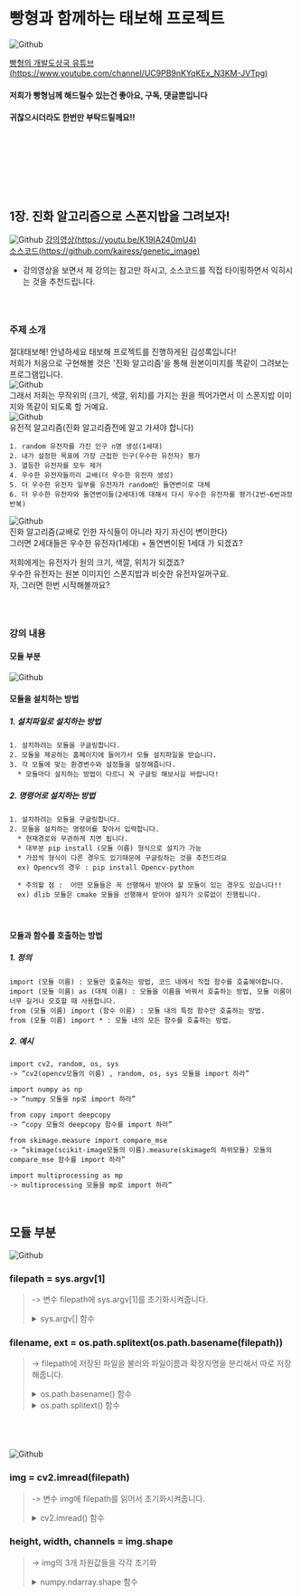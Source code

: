 # 빵형과 함께하는 태보해 프로젝트  
![Github](04.png)  
  
[빵형의 개발도상국 유튜브(https://www.youtube.com/channel/UC9PB9nKYqKEx_N3KM-JVTpg)](https://www.youtube.com/channel/UC9PB9nKYqKEx_N3KM-JVTpg "title")  
  
 #### 저희가 빵형님께 해드릴수 있는건 좋아요, 구독, 댓글뿐입니다  
 #### 귀찮으시더라도 한번만 부탁드릴께요!!  
　  
　  
 　 
-----------------

## 1장. 진화 알고리즘으로 스폰지밥을 그려보자!
  
  ![Github](05.png) 
  [강의영상(https://youtu.be/K19IA240mU4)](https://youtu.be/K19IA240mU4 "title")  
  [소스코드(https://github.com/kairess/genetic_image)](https://github.com/kairess/genetic_image "title")  
  
  * 강의영상을 보면서 제 강의는 참고만 하시고, 소스코드를 직접 타이핑하면서 익히시는 것을 추천드립니다.  
　  
　  
  
### 주제 소개  
절대태보해! 안녕하세요 태보해 프로젝트를 진행하게된 김성록입니다!  
저희가 처음으로 구현해볼 것은 '진화 알고리즘'을 통해 원본이미지를 똑같이 그려보는 프로그램입니다.  
![Github](spongebob.jpg)  
그래서 저희는 무작위의 (크기, 색깔, 위치)를 가지는 원을 찍어가면서 이 스폰지밥 이미지와 똑같이 되도록 할 거예요.  
![Github](07.png)  
유전적 알고리즘(진화 알고리즘전에 알고 가셔야 합니다)  
  
    1. random 유전자를 가진 인구 n명 생성(1세대)  
    2. 내가 설정한 목표에 가장 근접한 인구(우수한 유전자) 평가  
    3. 열등한 유전자를 모두 제거  
    4. 우수한 유전자들끼리 교배(더 우수한 유전자 생성)  
    5. 더 우수한 유전자 일부를 유전자가 random인 돌연변이로 대체
    6. 더 우수한 유전자와 돌연변이들(2세대)에 대해서 다시 우수한 유전자를 평가(2번~6번과정 반복)  
  
  
![Github](08.png)  
진화 알고리즘(교배로 인한 자식들이 아니라 자기 자신이 변이한다)  
그러면 2세대들은 우수한 유전자(1세대) + 돌연변이된 1세대 가 되겠죠?  
  
저희에게는 유전자가 원의 크기, 색깔, 위치가 되겠죠?  
우수한 유전자는 원본 이미지인 스폰지밥과 비슷한 유전자일꺼구요.  
자, 그러면 한번 시작해볼까요?  
　  
　   
    
### 강의 내용  
  
#### 모듈 부분　  
![Github](01.png)   
  
  
#### 모듈을 설치하는 방법
  ##### 1. 설치파일로 설치하는 방법  
    1. 설치하려는 모듈을 구글링합니다.  
    2. 모듈을 제공하는 홈페이지에 들어가서 모듈 설치파일을 받습니다.  
    3. 각 모듈에 맞는 환경변수와 설정들을 설정해줍니다.    
      * 모듈마다 설치하는 방법이 다르니 꼭 구글링 해보시길 바랍니다!

  ##### 2. 명령어로 설치하는 방법  
    1. 설치하려는 모듈을 구글링합니다.  
    2. 모듈을 설치하는 명령어를 찾아서 입력합니다.  
      * 현재경로와 무관하게 치면 됩니다.  
      * 대부분 pip install (모듈 이름) 형식으로 설치가 가능  
      * 가끔씩 형식이 다른 경우도 있기때문에 구글링하는 것을 추천드려요  
      ex) Opencv의 경우 : pip install Opencv-python  
        
      * 주의할 점 :  어떤 모듈들은 꼭 선행해서 받아야 할 모듈이 있는 경우도 있습니다!!   
      ex) dlib 모듈은 cmake 모듈을 선행해서 받아야 설치가 오류없이 진행됩니다.
　     
          
      
#### 모듈과 함수를 호출하는 방법
  
  ##### 1. 정의
    import (모듈 이름) : 모듈만 호출하는 방법, 코드 내에서 직접 함수를 호출해야합니다.  
    import (모듈 이름) as (대체 이름) : 모듈을 이름을 바꿔서 호출하는 방법, 모듈 이름이 너무 길거나 모호할 때 사용합니다.  
    from (모듈 이름) import (함수 이름) : 모듈 내의 특정 함수만 호출하는 방법.  
    from (모듈 이름) import * : 모듈 내의 모든 함수를 호출하는 방법.  
    
  ##### 2. 예시
       
    import cv2, random, os, sys  
    -> “cv2(opencv모듈의 이름) , random, os, sys 모듈을 import 하라”  
  
    import numpy as np  
    -> “numpy 모듈을 np로 import 하라”   
  
    from copy import deepcopy  
    -> “copy 모듈의 deepcopy 함수를 import 하라”
  
    from skimage.measure import compare_mse  
    -> “skimage(scikit-image모듈의 이름).measure(skimage의 하위모듈) 모듈의 compare_mse 함수를 import 하라”  
  
    import multiprocessing as mp  
    -> multiprocessing 모듈을 mp로 import 하라”
 
  
  
## 모듈 부분　 
  
  
![Github](02.png)    
### filepath = sys.argv[1]  
> -> 변수 filepath에 sys.argv[1]를 초기화시켜줍니다.  
> <details>
>   <summary>sys.argv[] 함수</summary>
>   <div markdown="1">  
> 
>   ### sys 모듈 - argv[] 함수
> 
>   #### 함수 의미
>     개발자가 입력하는 명령어를 string으로 받는 함수  
> 
>   #### 입력 형식
>     sys.argv[int]  
> 
>   #### 반환 형식
>     string
> 
>   #### 사용 방법   
>     1. import sys ( sys 모듈을 import 해줍니다.)   
>     2. sys.argv[n] ( int형의 순서 n을 넣어줍니다.)   
> 
>   #### 사용 예시  
>   > ##### [cmd창]    
>   >     python d:\argvTest.py arg1 arg2  
>   > ##### [결과창]
>   >     argv[0] value = argvTest (파일이름;디폴트값)  
>   >     argv[1] value = arg1  
>   >     argv[2] value = arg2  
> 
>    -----------
> 
>   </div>
> </details>  
  
### filename, ext = os.path.splitext(os.path.basename(filepath))  
> -> filepath에 저장된 파일을 불러와 파일이름과 확장자명을 분리해서 따로 저장해줍니다.  
> <details>
>   <summary>os.path.basename() 함수</summary>
>   <div markdown="1">  
> 
>   ### os 모듈 - os.path.basename() 함수
> 
>   #### 함수 의미
>     파일을 보여주는 함수 / 형식에 맞지않으면 아무것도 나오지 않습니다.  
> 
>   #### 입력 형식
>     os.path.basename(string)
> 
>   #### 반환 형식
>     string
> 
>   #### 사용 방법   
>     1. import os ( os 모듈을 import 해줍니다.)   
>     2. os.path.basename(name) ( string형의 파일경로 name을 넣어줍니다.)   
> 
>   #### 사용 예시  
>   > ##### [코드창]    
>   >     name = c:\temp\python\data.txt  
>   > ##### [결과창]
>   >     os.path.basename(name) = “data.txt”  
> 
>    -----------
> 
>   </div>
> </details>  
> <details>
>  <summary>os.path.splitext() 함수</summary>
>   <div markdown="1">  
> 
>   ### os 모듈 - os.path.splitext() 함수
> 
>   #### 함수 의미
>     확장자만 따로 떨어뜨리는 함수  
> 
>   #### 입력 형식
>     os.path.splitext(string)
> 
>   #### 반환 형식
>     string, string
> 
>   #### 사용 방법   
>     1. import os ( os 모듈을 import 해줍니다.)   
>     2. os.path.splitext(name) ( string형의 파일이름 name을 넣어줍니다.)   
> 
>   #### 사용 예시  
>   > ##### [코드창]    
>   >     name = data.txt 
>   > ##### [결과창]
>   >     os.path.splitext(name) = “data”, “.txt”  
> 
>    -----------
> 
>   </div>
> </details>  
　  
 　  
    
![Github](03.png)  
### img = cv2.imread(filepath)  
> -> 변수 img에 filepath를 읽어서 초기화시켜줍니다.  
> <details>
>  <summary>cv2.imread() 함수</summary>
>   <div markdown="1">  
>
>   ### Opencv 모듈 - cv2.imread() 함수
>
>   #### 함수 의미
>     이미지 파일을 flag값에 따라서 읽어들이는 함수  
>
>   #### 입력 형식
>     cv2.imread(String, int)  
>
>   #### 반환 형식
>     numpy.ndarray  
>     // numpy 모듈의 행렬함수 형식  
>     // (행(Y축)값, 열(X축)값, 만나는지점 값이 가진 원소의 개수) 3차원 행렬형식의 모임으로 반환됨  
>     // 만나는지점 값이 가진 원소의 개수 : BGR값(Blue, Green, Red)    
>
>   #### 사용 방법   
>     1. import cv2 ( Opencv 모듈을 import 해줍니다.)   
>     2. cv2.imread(name, flag) ( 이미지파일의 경로를 flag 값에 따라 읽어들입니다.)
>    > ##### flag  
>    >     0( cv2.IMREAD_color ) : 이미지파일을 컬러로읽어들입니다. 투명한부분은 무시됩니다. <default>  
>    >     1( cv2.IMREAD_grayscale) : 이미지파일을 흑백으로 읽어들입니다.  
>    >     2( cv2.IMREAD_unchanged) : 이미지파일을 알파채널까지 포함하여 읽어들입니다.  
>   
>   #### 사용 예시  
>   > ##### [코드창]    
>   >     import cv2  
>   >     filename = ‘lena.jpg’  
>   >     original = cv2.imread(filename, cv2.IMREAD_COLOR)  
>   > ##### [결과창]
>   >     original == ( [0,1,…,206], [0,1,…,205], [Blue, Green, Red] )  
>   >     (뒤에 배울 cv2.imshow()함수를 사용해 윈도우창에서 볼 수 있음)  
> 
>    -----------
> 
>   </div>
> </details>  
  
### height, width, channels = img.shape  
> -> img의 3개 차원값들을 각각 초기화  
> <details>
>  <summary>numpy.ndarray.shape 함수</summary>
>   <div markdown="1">  
>
>   ### numpy 모듈 - numpy.ndarray.shape 함수
> 
>   #### 함수 의미
>     n차원행렬의 튜플을 구하는 함수
> 
>   #### 입력 형식
>     numpy.ndarray.shape ( 튜플의 행렬형태 )
> 
>   #### 반환 형식
>     numpy.ndarray.shape ( 튜플의 행렬형태 )
>     // 각 차원의 개수  
> 
>   #### 사용 방법   
>    1. import numpy ( numpy 모듈을 import 해줍니다.)   
>     2. array.shape ( 행렬형의 튜플 array를 객체에 넣어줍니다.)
>  
>  #### 사용 예시  
>  > ##### [코드창]    
>  >     import cv2  
>  >     filename = ‘lena.jpg’ // 가로 206px, 세로 207px인  컬러 이미지  
>  >     original = cv2.imread(filename, cv2.IMREAD_COLOR)  
>  > ##### [결과창]
>  >     original.shape == (207, 206, 3)  
>  >     // ( [0,1,…,206], [0,1,…,205], [Blue, Green, Red] ).shape = (207, 206, 3)  
>
>   -----------
>
>  </div>
></details>  
